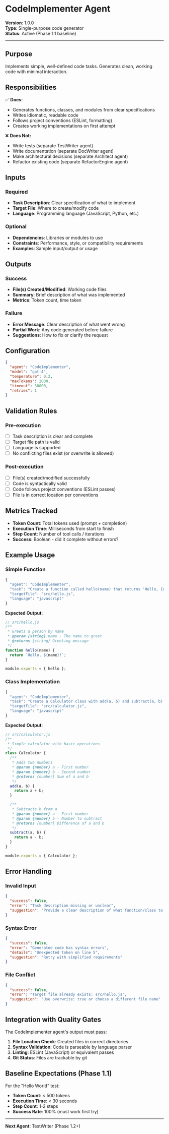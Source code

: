 # CodeImplementer Agent

**Version**: 1.0.0  
**Type**: Single-purpose code generator  
**Status**: Active (Phase 1.1 baseline)

---

## Purpose

Implements simple, well-defined code tasks. Generates clean, working code with minimal interaction.

## Responsibilities

✅ **Does:**
- Generates functions, classes, and modules from clear specifications
- Writes idiomatic, readable code
- Follows project conventions (ESLint, formatting)
- Creates working implementations on first attempt

❌ **Does Not:**
- Write tests (separate TestWriter agent)
- Write documentation (separate DocWriter agent)
- Make architectural decisions (separate Architect agent)
- Refactor existing code (separate RefactorEngine agent)

## Inputs

### Required
- **Task Description**: Clear specification of what to implement
- **Target File**: Where to create/modify code
- **Language**: Programming language (JavaScript, Python, etc.)

### Optional
- **Dependencies**: Libraries or modules to use
- **Constraints**: Performance, style, or compatibility requirements
- **Examples**: Sample input/output or usage

## Outputs

### Success
- **File(s) Created/Modified**: Working code files
- **Summary**: Brief description of what was implemented
- **Metrics**: Token count, time taken

### Failure
- **Error Message**: Clear description of what went wrong
- **Partial Work**: Any code generated before failure
- **Suggestions**: How to fix or clarify the request

## Configuration

```json
{
  "agent": "CodeImplementer",
  "model": "gpt-4",
  "temperature": 0.2,
  "maxTokens": 2000,
  "timeout": 30000,
  "retries": 1
}
```

## Validation Rules

### Pre-execution
- [ ] Task description is clear and complete
- [ ] Target file path is valid
- [ ] Language is supported
- [ ] No conflicting files exist (or overwrite is allowed)

### Post-execution
- [ ] File(s) created/modified successfully
- [ ] Code is syntactically valid
- [ ] Code follows project conventions (ESLint passes)
- [ ] File is in correct location per conventions

## Metrics Tracked

- **Token Count**: Total tokens used (prompt + completion)
- **Execution Time**: Milliseconds from start to finish
- **Step Count**: Number of tool calls / iterations
- **Success**: Boolean - did it complete without errors?

## Example Usage

### Simple Function
```javascript
{
  "agent": "CodeImplementer",
  "task": "Create a function called hello(name) that returns 'Hello, {name}!'",
  "targetFile": "src/hello.js",
  "language": "javascript"
}
```

**Expected Output:**
```javascript
// src/hello.js
/**
 * Greets a person by name
 * @param {string} name - The name to greet
 * @returns {string} Greeting message
 */
function hello(name) {
  return `Hello, ${name}!`;
}

module.exports = { hello };
```

### Class Implementation
```javascript
{
  "agent": "CodeImplementer",
  "task": "Create a Calculator class with add(a, b) and subtract(a, b) methods",
  "targetFile": "src/calculator.js",
  "language": "javascript"
}
```

**Expected Output:**
```javascript
// src/calculator.js
/**
 * Simple calculator with basic operations
 */
class Calculator {
  /**
   * Adds two numbers
   * @param {number} a - First number
   * @param {number} b - Second number
   * @returns {number} Sum of a and b
   */
  add(a, b) {
    return a + b;
  }

  /**
   * Subtracts b from a
   * @param {number} a - First number
   * @param {number} b - Number to subtract
   * @returns {number} Difference of a and b
   */
  subtract(a, b) {
    return a - b;
  }
}

module.exports = { Calculator };
```

## Error Handling

### Invalid Input
```json
{
  "success": false,
  "error": "Task description missing or unclear",
  "suggestion": "Provide a clear description of what function/class to create"
}
```

### Syntax Error
```json
{
  "success": false,
  "error": "Generated code has syntax errors",
  "details": "Unexpected token on line 5",
  "suggestion": "Retry with simplified requirements"
}
```

### File Conflict
```json
{
  "success": false,
  "error": "Target file already exists: src/hello.js",
  "suggestion": "Use overwrite: true or choose a different file name"
}
```

## Integration with Quality Gates

The CodeImplementer agent's output must pass:

1. **File Location Check**: Created files in correct directories
2. **Syntax Validation**: Code is parseable by language parser
3. **Linting**: ESLint (JavaScript) or equivalent passes
4. **Git Status**: Files are trackable by git

## Baseline Expectations (Phase 1.1)

For the "Hello World" test:
- **Token Count**: < 500 tokens
- **Execution Time**: < 30 seconds
- **Step Count**: 1-2 steps
- **Success Rate**: 100% (must work first try)

---

**Next Agent**: TestWriter (Phase 1.2+)
